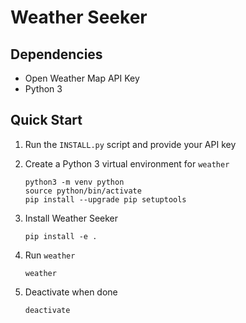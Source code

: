 # Weather Seeker

## Dependencies
- Open Weather Map API Key
- Python 3

## Quick Start
1. Run the `INSTALL.py` script and provide your API key

2. Create a Python 3 virtual environment for `weather`
    ```
    python3 -m venv python
    source python/bin/activate
    pip install --upgrade pip setuptools
    ```

3. Install Weather Seeker
    ```
    pip install -e .
    ```

4. Run `weather`
    ```
    weather
    ```

5. Deactivate when done
    ```
    deactivate
    ```
